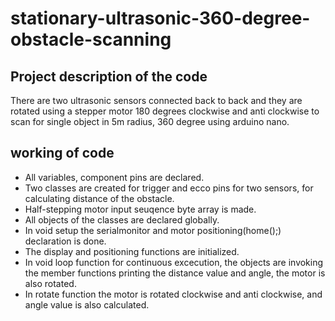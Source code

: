 # stationary-ultrasonic-360-degree-obstacle-scanning
## Project description of the code
  
There are two ultrasonic sensors connected back to back and they are rotated using a stepper motor 180 degrees clockwise and anti clockwise to scan for single object in 5m radius, 360 degree using arduino nano.

## working of code

* All variables, component pins are declared.
* Two classes are created for trigger and ecco pins for two sensors, for calculating distance of the obstacle.
* Half-stepping motor input seuqence byte array is made.
* All objects of the classes are declared globally.
* In void setup the serialmonitor and motor positioning(home();) declaration is done.
* The display and positioning functions are initialized.
* In void loop function for continuous excecution, the objects are invoking the member functions printing the distance value and angle, the motor is also rotated.
* In rotate function the motor is rotated clockwise and anti clockwise, and angle value is also calculated.
  
